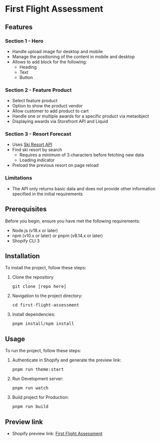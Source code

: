 # First Flight Assessment

## Features

### Section 1 - Hero
- Handle upload image for desktop and mobile
- Manage the positioning of the content in mobile and desktop
- Allows to add block for the following:
    - Heading
    - Text
    - Button

### Section 2 - Feature Product
- Select feature product
- Option to show the product vendor
- Allow customer to add product to cart
- Handle one or multiple awards for a specific product via metaobject
- Displaying awards via Storefront API and Liquid

### Section 3 - Resort Forecast
- Uses [Ski Resort API](https://rapidapi.com/joeykyber/api/ski-resort-forecast)
- Find ski resort by search
    - Requires a minimum of 3 characters before fetching new data
    - Loading indicator
- Preload the previous resort on page reload

### Limitations
- The API only returns basic data and does not provide other information specified in the initial requirements

## Prerequisites

Before you begin, ensure you have met the following requirements:
- Node.js (v18.x or later)
- npm (v10.x or later) or pnpm (v8.14.x or later)
- Shopify CLI 3

## Installation

To install the project, follow these steps:

1. Clone the repository
    <pre>git clone [repo here]</pre>

2. Navigation to the project directory:
    <pre>cd first-flight-assessment</pre>

3. Install dependencies:
    <pre>pnpm install/npm install</pre>

## Usage

To run the project, follow these steps:

1. Authenticate in Shopify and generate the preview link:
    <pre>pnpm run theme:start</pre>

2. Run Development server:
    <pre>pnpm run watch</pre>

3. Build project for Production:
    <pre>pnpm run build</pre>

## Preview link 
- Shopify preview link: [First Flight Assessment](https://first-flight-online.myshopify.com/?preview_theme_id=132834918538)